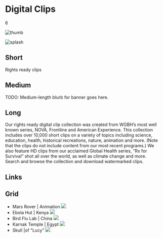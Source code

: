 # Digital Clips

6

![thumb](https://s3.amazonaws.com/wgbhstocksales.org/content/collections/digital_clips/Chained+man+resized.png)

![splash](http://placehold.it/770x433)

## Short

Rights ready clips

## Medium

TODO: Medium-length blurb for banner goes here.

## Long

Our rights ready digital clip collection was created from WGBH’s most well known 
series, NOVA, Frontline and American Experience.   This collection includes over 
10,000 short clips on a variety of topics including science, education, health, 
historical recreations, nature, animation and more.   (Note that the clips do not 
include content from our most recent programs.)  We also feature HD clips from our 
acclaimed Global Health series, “Rx for Survival” shot all over the world, as well 
as climate change and more. Search and browse the collection and download 
watermarked clips. 

## Links

## Grid

- Mars Rover | Animation ![](https://s3.amazonaws.com/wgbhstocksales.org/content/collections/digital_clips/Rover.png)
- Ebola Hut | Kenya ![](https://s3.amazonaws.com/wgbhstocksales.org/content/collections/digital_clips/hut.png)
- Bird Flu Lab | China  ![](https://s3.amazonaws.com/wgbhstocksales.org/content/collections/digital_clips/medical.png)
- Karnak Temple | Egypt  ![](https://s3.amazonaws.com/wgbhstocksales.org/content/collections/digital_clips/Karnak.png)
- Skull |of "Lucy" ![](https://s3.amazonaws.com/wgbhstocksales.org/content/collections/digital_clips/skull_348x196.png)
 
